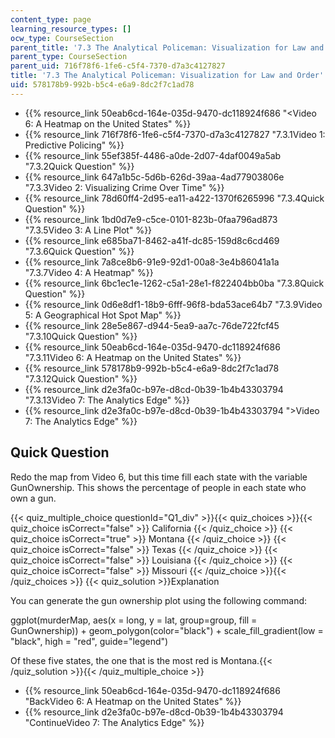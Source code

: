 ```yaml
---
content_type: page
learning_resource_types: []
ocw_type: CourseSection
parent_title: '7.3 The Analytical Policeman: Visualization for Law and Order'
parent_type: CourseSection
parent_uid: 716f78f6-1fe6-c5f4-7370-d7a3c4127827
title: '7.3 The Analytical Policeman: Visualization for Law and Order'
uid: 578178b9-992b-b5c4-e6a9-8dc2f7c1ad78
---
```


*   {{% resource_link 50eab6cd-164e-035d-9470-dc118924f686 "\<Video 6: A Heatmap on the United States" %}}
*   {{% resource_link 716f78f6-1fe6-c5f4-7370-d7a3c4127827 "7.3.1Video 1: Predictive Policing" %}}
*   {{% resource_link 55ef385f-4486-a0de-2d07-4daf0049a5ab "7.3.2Quick Question" %}}
*   {{% resource_link 647a1b5c-5d6b-626d-39aa-4ad77903806e "7.3.3Video 2: Visualizing Crime Over Time" %}}
*   {{% resource_link 78d60ff4-2d95-ea11-a422-1370f6265996 "7.3.4Quick Question" %}}
*   {{% resource_link 1bd0d7e9-c5ce-0101-823b-0faa796ad873 "7.3.5Video 3: A Line Plot" %}}
*   {{% resource_link e685ba71-8462-a41f-dc85-159d8c6cd469 "7.3.6Quick Question" %}}
*   {{% resource_link 7a8ce8b6-91e9-92d1-00a8-3e4b86041a1a "7.3.7Video 4: A Heatmap" %}}
*   {{% resource_link 6bc1ec1e-1262-c5a1-28e1-f822404bb0ba "7.3.8Quick Question" %}}
*   {{% resource_link 0d6e8df1-18b9-6fff-96f8-bda53ace64b7 "7.3.9Video 5: A Geographical Hot Spot Map" %}}
*   {{% resource_link 28e5e867-d944-5ea9-aa7c-76de722fcf45 "7.3.10Quick Question" %}}
*   {{% resource_link 50eab6cd-164e-035d-9470-dc118924f686 "7.3.11Video 6: A Heatmap on the United States" %}}
*   {{% resource_link 578178b9-992b-b5c4-e6a9-8dc2f7c1ad78 "7.3.12Quick Question" %}}
*   {{% resource_link d2e3fa0c-b97e-d8cd-0b39-1b4b43303794 "7.3.13Video 7: The Analytics Edge" %}}
*   {{% resource_link d2e3fa0c-b97e-d8cd-0b39-1b4b43303794 "\>Video 7: The Analytics Edge" %}}

Quick Question
--------------

Redo the map from Video 6, but this time fill each state with the variable GunOwnership. This shows the percentage of people in each state who own a gun.

{{< quiz_multiple_choice questionId="Q1_div" >}}{{< quiz_choices >}}{{< quiz_choice isCorrect="false" >}}&nbsp;California&nbsp;{{< /quiz_choice >}}
{{< quiz_choice isCorrect="true" >}}&nbsp;Montana&nbsp;{{< /quiz_choice >}}
{{< quiz_choice isCorrect="false" >}}&nbsp;Texas&nbsp;{{< /quiz_choice >}}
{{< quiz_choice isCorrect="false" >}}&nbsp;Louisiana&nbsp;{{< /quiz_choice >}}
{{< quiz_choice isCorrect="false" >}}&nbsp;Missouri&nbsp;{{< /quiz_choice >}}{{< /quiz_choices >}}
{{< quiz_solution >}}Explanation

You can generate the gun ownership plot using the following command:

ggplot(murderMap, aes(x = long, y = lat, group=group, fill = GunOwnership)) + geom\_polygon(color="black") + scale\_fill\_gradient(low = "black", high = "red", guide="legend")

Of these five states, the one that is the most red is Montana.{{< /quiz_solution >}}{{< /quiz_multiple_choice >}}

*   {{% resource_link 50eab6cd-164e-035d-9470-dc118924f686 "BackVideo 6: A Heatmap on the United States" %}}
*   {{% resource_link d2e3fa0c-b97e-d8cd-0b39-1b4b43303794 "ContinueVideo 7: The Analytics Edge" %}}